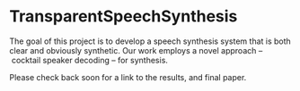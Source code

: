 # TransparentSpeechSynthesis

The goal of this project is to develop a speech synthesis system that is both clear and obviously synthetic. Our work employs a novel approach – cocktail speaker decoding – for synthesis.

Please check back soon for a link to the results, and final paper.
